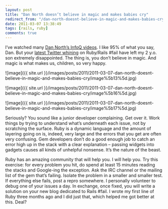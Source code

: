 ```yaml
---
layout: post
title: "Dan North doesn’t believe in magic and makes babies cry"
redirect_from: "/dan-north-doesnt-believe-in-magic-and-makes-babies-cry"
date: 2011-03-07 13:38:49
tags: [rails, ruby]
comments: true
---
```

I’ve watched many [Dan North’s InfoQ videos](http://www.infoq.com/author/Dan-North). I like 95% of what you say, Dan. But your [latest Twitter whining](http://twitter.com/tastapod) on Ruby/Rails #fail have left my 2 y.o. son extremely disappointed. The thing is, you don’t believe in magic. And magic is what makes us, children, so very happy.

![image]({{ site.url }}/images/posts/2011/2011-03-07-dan-north-doesnt-believe-in-magic-and-makes-babies-cry/image%5b13%5d.jpg)

![image]({{ site.url }}/images/posts/2011/2011-03-07-dan-north-doesnt-believe-in-magic-and-makes-babies-cry/image%5b16%5d.jpg)

![image]({{ site.url }}/images/posts/2011/2011-03-07-dan-north-doesnt-believe-in-magic-and-makes-babies-cry/image%5b17%5d.jpg)

Seriously? You sound like a junior developer complaining. Get over it. Work things by trying to understand what’s underneath each issue, not by scratching the surface. Ruby is a dynamic language and the amount of layering going on is, indeed, very large and the errors that you get are often very confusing. Gem developers don’t do a good enough job to catch an error high up in the stack with a clear explanation – passing widgets into gadgets causes all kinds of unhelpful nonsense. It’s the nature of the beast.

Ruby has an amazing community that will help you. I will help you. Try this exercise: for every problem you hit, do spend at least 15 minutes reading the stacks and Google-ing the exception. Ask the IRC channel or the mailing list of the gem that’s failing. Isolate the problem in a smaller and smaller test. If everything else fails, post a repro somewhere. I personally volunteer to debug one of your issues a day. In exchange, once fixed, you will write a solution on your new blog dedicated to Rails #fail. I wrote my first line of Ruby three months ago and I did just that, which helped me got better at this. Deal?
